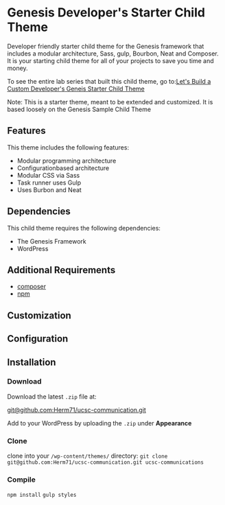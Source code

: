 # Genesis Developer's Starter Child Theme

Developer friendly starter child theme for the Genesis framework that includes a modular architecture, Sass, gulp, Bourbon, Neat and Composer. It is your starting child theme for all of your projects to save you time and money.

To see the entire lab series that built this child theme, go to:[Let's Build a Custom Developer's Geneis Starter Child Theme](#)

Note: This is a starter theme, meant to be extended and customized. It is based loosely on the Genesis Sample Child Theme

## Features

This theme includes the following features:

- Modular programming architecture
- Configurationbased architecture
- Modular CSS via Sass
- Task runner uses Gulp
- Uses Burbon and Neat

## Dependencies

This child theme requires the following dependencies:

- The Genesis Framework
- WordPress

## Additional Requirements

- [composer](https://getcomposer.org/)
- [npm](https://www.npmjs.com/)

## Customization

## Configuration

## Installation

### Download

Download the latest `.zip` file at:

[git@github.com:Herm71/ucsc-communication.git](git@github.com:Herm71/ucsc-communication.git)

Add to your WordPress by uploading the `.zip` under **Appearance**

### Clone

clone into your `/wp-content/themes/` directory:
`git clone git@github.com:Herm71/ucsc-communication.git ucsc-communications`

### Compile
`npm install`
`gulp styles`
